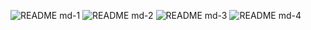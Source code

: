 ![README md-1](https://github.com/user-attachments/assets/608581c4-e493-482b-9372-df01e285d96c)
![README md-2](https://github.com/user-attachments/assets/fe4b3d40-7234-41c3-a2ca-e174ad54f70e)
![README md-3](https://github.com/user-attachments/assets/fcaa7318-8bda-4cfc-8069-d8033e889ad5)
![README md-4](https://github.com/user-attachments/assets/48f3a106-f28d-4bbe-82d2-f3b920de8a57)
